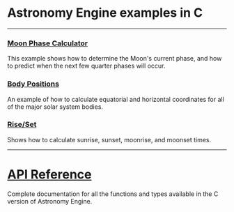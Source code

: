 # Astronomy Engine examples in C

---

### [Moon Phase Calculator](moonphase.c)
This example shows how to determine the Moon's current phase,
and how to predict when the next few quarter phases will occur.

### [Body Positions](positions.c)
An example of how to calculate equatorial and horizontal coordinates for all of the major solar system bodies.

### [Rise/Set](riseset.c)
Shows how to calculate sunrise, sunset, moonrise, and moonset times.

---

# [API Reference](../../source/c/)
Complete documentation for all the functions and types available
in the C version of Astronomy Engine.
